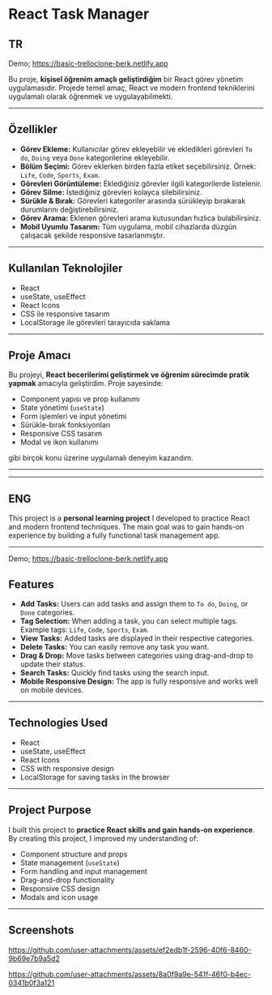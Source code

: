 # React Task Manager

## TR ##

Demo; https://basic-trelloclone-berk.netlify.app

Bu proje, **kişisel öğrenim amaçlı geliştirdiğim** bir React görev yönetim uygulamasıdır. Projede temel amaç, React ve modern frontend tekniklerini uygulamalı olarak öğrenmek ve uygulayabilmekti.

---

## Özellikler

- **Görev Ekleme:** Kullanıcılar görev ekleyebilir ve ekledikleri görevleri `To do`, `Doing` veya `Done` kategorilerine ekleyebilir.
- **Bölüm Seçimi:** Görev eklerken birden fazla etiket seçebilirsiniz. Örnek: `Life`, `Code`, `Sports`, `Exam`.
- **Görevleri Görüntüleme:** Eklediğiniz görevler ilgili kategorilerde listelenir.
- **Görev Silme:** İstediğiniz görevleri kolayca silebilirsiniz.
- **Sürükle & Bırak:** Görevleri kategoriler arasında sürükleyip bırakarak durumlarını değiştirebilirsiniz.
- **Görev Arama:** Eklenen görevleri arama kutusundan hızlıca bulabilirsiniz.
- **Mobil Uyumlu Tasarım:** Tüm uygulama, mobil cihazlarda düzgün çalışacak şekilde responsive tasarlanmıştır.

---

## Kullanılan Teknolojiler

- React
- useState, useEffect
- React Icons
- CSS ile responsive tasarım
- LocalStorage ile görevleri tarayıcıda saklama

---

## Proje Amacı

Bu projeyi, **React becerilerimi geliştirmek ve öğrenim sürecimde pratik yapmak** amacıyla geliştirdim. Proje sayesinde:

- Component yapısı ve prop kullanımı
- State yönetimi (`useState`)  
- Form işlemleri ve input yönetimi  
- Sürükle-bırak fonksiyonları  
- Responsive CSS tasarım  
- Modal ve ikon kullanımı  

gibi birçok konu üzerine uygulamalı deneyim kazandım.

---




-------------------------------------

## ENG ##
This project is a **personal learning project** I developed to practice React and modern frontend techniques. The main goal was to gain hands-on experience by building a fully functional task management app.

----

Demo; https://basic-trelloclone-berk.netlify.app

## Features

- **Add Tasks:** Users can add tasks and assign them to `To do`, `Doing`, or `Done` categories.
- **Tag Selection:** When adding a task, you can select multiple tags. Example tags: `Life`, `Code`, `Sports`, `Exam`.
- **View Tasks:** Added tasks are displayed in their respective categories.
- **Delete Tasks:** You can easily remove any task you want.
- **Drag & Drop:** Move tasks between categories using drag-and-drop to update their status.
- **Search Tasks:** Quickly find tasks using the search input.
- **Mobile Responsive Design:** The app is fully responsive and works well on mobile devices.

---

## Technologies Used

- React
- useState, useEffect
- React Icons
- CSS with responsive design
- LocalStorage for saving tasks in the browser

---

## Project Purpose

I built this project to **practice React skills and gain hands-on experience**. By creating this project, I improved my understanding of:

- Component structure and props  
- State management (`useState`)  
- Form handling and input management  
- Drag-and-drop functionality  
- Responsive CSS design  
- Modals and icon usage  

---

## Screenshots



https://github.com/user-attachments/assets/ef2edb1f-2596-40f6-8460-9b69e7b9a5d2




https://github.com/user-attachments/assets/8a0f9a9e-541f-46f0-b4ec-0341b0f3a121






